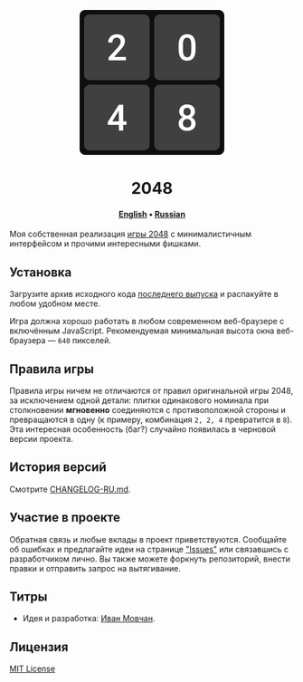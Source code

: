 <div align="center">

![2048](images/logo.png)

# 2048

#### [English](README.md) &bull; [Russian](README-RU.md)

</div>

Моя собственная реализация [игры 2048](https://ru.wikipedia.org/wiki/2048_(%D0%B8%D0%B3%D1%80%D0%B0)) с минималистичным интерфейсом и прочими интересными фишками.

## Установка

Загрузите архив исходного кода [последнего выпуска](https://github.com/ivan-movchan/2048/releases/latest) и распакуйте в любом удобном месте.

Игра должна хорошо работать в любом современном веб-браузере с включённым JavaScript. Рекомендуемая минимальная высота окна веб-браузера&nbsp;&mdash; `640` пикселей.

## Правила игры

Правила игры ничем не отличаются от правил оригинальной игры 2048, за исключением одной детали: плитки одинакового номинала при столкновении **мгновенно** соединяются с противоположной стороны и превращаются в одну (к примеру, комбинация `2, 2, 4` превратится в `8`). Эта интересная особенность (баг?) случайно появилась в черновой версии проекта.

## История версий

Смотрите [CHANGELOG-RU.md](CHANGELOG-RU.md).

## Участие в проекте

Обратная связь и любые вклады в проект приветствуются. Сообщайте об ошибках и предлагайте идеи на странице ["Issues"](https://github.com/ivan-movchan/2048/issues) или связавшись с разработчиком лично. Вы также можете форкнуть репозиторий, внести правки и отправить запрос на вытягивание.

## Титры

- Идея и разработка: [Иван Мовчан](https://github.com/ivan-movchan).

## Лицензия

[MIT License](LICENSE)
